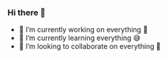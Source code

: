 ### Hi there 👋






- 🔭 I’m currently working on everything 🤪
- 🌱 I’m currently learning everything 😅
- 👯 I’m looking to collaborate on everything 🤩


